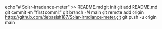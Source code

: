 
echo "# Solar-irradiance-meter" >> README.md
git init
git add README.md
git commit -m "first commit"
git branch -M main
git remote add origin https://github.com/debasish187/Solar-irradiance-meter.git
git push -u origin main
